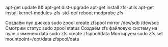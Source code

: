 apt-get update && apt-get dist-upgrade
apt-get install zfs-utils
apt-get install kernel-modules-zfs-std-def
reboot
modprobe zfs

Создаём пул дисков
sudo zpool create zfspool mirror /dev/sdb /dev/sdc
Смотрим статус
sudo zpool status
Создаём zfs файловую систему на пуле с именем data
sudo zfs create zfspool/data
Монтируем
sudo zfs set mountpoint=/opt/data zfspool/data